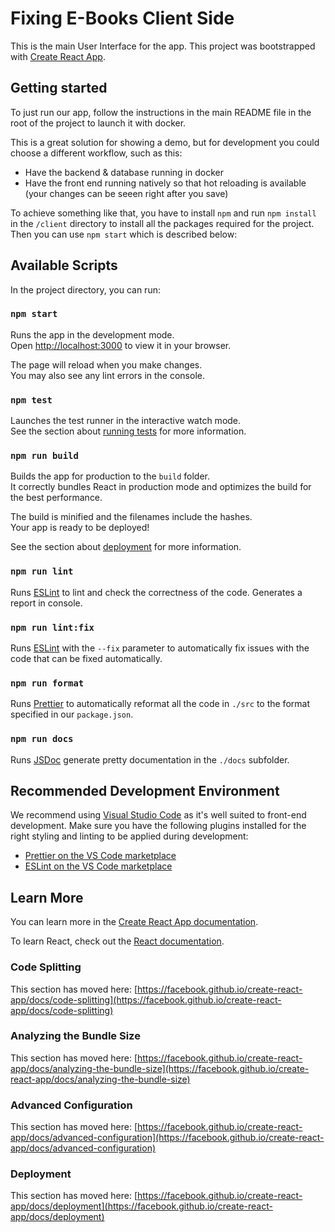 # Fixing E-Books Client Side

This is the main User Interface for the app.
This project was bootstrapped with [Create React App](https://github.com/facebook/create-react-app).

## Getting started

To just run our app, follow the instructions in the main README file in the root of the project to launch it with docker.

This is a great solution for showing a demo, but for development you could choose a different workflow, such as this:

-   Have the backend & database running in docker
-   Have the front end running natively so that hot reloading is available (your changes can be seeen right after you save)

To achieve something like that, you have to install `npm` and run `npm install` in the `/client` directory to install all the packages required for the project. Then you can use `npm start` which is described below:

## Available Scripts

In the project directory, you can run:

### `npm start`

Runs the app in the development mode.\
Open [http://localhost:3000](http://localhost:3000) to view it in your browser.

The page will reload when you make changes.\
You may also see any lint errors in the console.

### `npm test`

Launches the test runner in the interactive watch mode.\
See the section about [running tests](https://facebook.github.io/create-react-app/docs/running-tests) for more information.

### `npm run build`

Builds the app for production to the `build` folder.\
It correctly bundles React in production mode and optimizes the build for the best performance.

The build is minified and the filenames include the hashes.\
Your app is ready to be deployed!

See the section about [deployment](https://facebook.github.io/create-react-app/docs/deployment) for more information.

### `npm run lint`

Runs [ESLint](https://eslint.org/) to lint and check the correctness of the code. Generates a report in console.

### `npm run lint:fix`

Runs [ESLint](https://eslint.org/) with the `--fix` parameter to automatically fix issues with the code that can be fixed automatically.

### `npm run format`

Runs [Prettier](https://prettier.io/) to automatically reformat all the code in `./src` to the format specified in our `package.json`.

### `npm run docs`

Runs [JSDoc](https://jsdoc.app/index.html) generate pretty documentation in the `./docs` subfolder.

## Recommended Development Environment

We recommend using [Visual Studio Code](https://code.visualstudio.com/) as it's well suited to front-end development. Make sure you have the following plugins installed for the right styling and linting to be applied during development:

-   [Prettier on the VS Code marketplace](https://marketplace.visualstudio.com/items?itemName=dbaeumer.vscode-eslint)
-   [ESLint on the VS Code marketplace](https://marketplace.visualstudio.com/items?itemName=esbenp.prettier-vscode)

## Learn More

You can learn more in the [Create React App documentation](https://facebook.github.io/create-react-app/docs/getting-started).

To learn React, check out the [React documentation](https://reactjs.org/).

### Code Splitting

This section has moved here: [https://facebook.github.io/create-react-app/docs/code-splitting](https://facebook.github.io/create-react-app/docs/code-splitting)

### Analyzing the Bundle Size

This section has moved here: [https://facebook.github.io/create-react-app/docs/analyzing-the-bundle-size](https://facebook.github.io/create-react-app/docs/analyzing-the-bundle-size)

### Advanced Configuration

This section has moved here: [https://facebook.github.io/create-react-app/docs/advanced-configuration](https://facebook.github.io/create-react-app/docs/advanced-configuration)

### Deployment

This section has moved here: [https://facebook.github.io/create-react-app/docs/deployment](https://facebook.github.io/create-react-app/docs/deployment)
